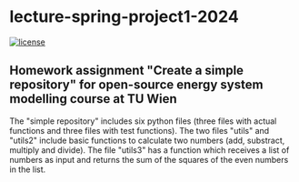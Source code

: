 # lecture-spring-project1-2024

[![license](https://img.shields.io/badge/license-Apache%202.0-black)](https://github.com/RienaeckerJ/lecture-spring-project1-2024/blob/main/LICENSE)


## Homework assignment "Create a simple repository" for open-source energy system modelling course at TU Wien

The "simple repository" includes six python files (three files with actual functions and three files with test functions). The two files "utils" and "utils2" include basic functions to calculate two numbers (add, substract, multiply and divide). The file "utils3" has a function which receives a list of numbers as input and returns the sum of the squares of the even numbers in the list.
